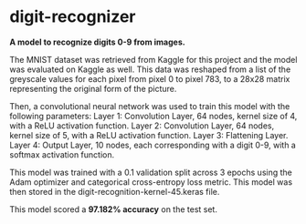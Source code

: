 # digit-recognizer
 
**A model to recognize digits 0-9 from images.**

The MNIST dataset was retrieved from Kaggle for this project and the model was evaluated on Kaggle as well.
This data was reshaped from a list of the greyscale values for each pixel from pixel 0 to pixel 783, to a 28x28 matrix representing the original form of the picture. 

Then, a convolutional neural network was used to train this model with the following parameters:
Layer 1: Convolution Layer, 64 nodes, kernel size of 4, with a ReLU activation function.
Layer 2: Convolution Layer, 64 nodes, kernel size of 5, with a ReLU activation function.
Layer 3: Flattening Layer.
Layer 4: Output Layer, 10 nodes, each corresponding with a digit 0-9, with a softmax activation function.

This model was trained with a 0.1 validation split across 3 epochs using the Adam optimizer and categorical cross-entropy loss metric. This model was then stored in the digit-recognition-kernel-45.keras file.

This model scored a **97.182% accuracy** on the test set.


